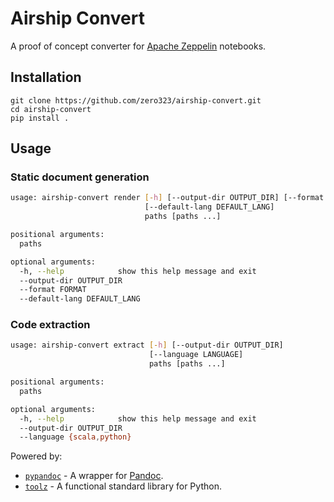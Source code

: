 # Airship Convert

A proof of concept converter for [Apache Zeppelin](https://zeppelin.incubator.apache.org/) notebooks.

## Installation

```
git clone https://github.com/zero323/airship-convert.git
cd airship-convert
pip install .
```

## Usage

### Static document generation

```bash
usage: airship-convert render [-h] [--output-dir OUTPUT_DIR] [--format FORMAT]
                              [--default-lang DEFAULT_LANG]
                              paths [paths ...]

positional arguments:
  paths

optional arguments:
  -h, --help            show this help message and exit
  --output-dir OUTPUT_DIR
  --format FORMAT
  --default-lang DEFAULT_LANG
```

### Code extraction

```bash
usage: airship-convert extract [-h] [--output-dir OUTPUT_DIR]
                               [--language LANGUAGE]
                               paths [paths ...]

positional arguments:
  paths

optional arguments:
  -h, --help            show this help message and exit
  --output-dir OUTPUT_DIR
  --language {scala,python}
```

Powered by:

- [`pypandoc`](https://github.com/bebraw/pypando) - A wrapper for [Pandoc](http://johnmacfarlane.net/pandoc/).
- [`toolz`](https://github.com/pytoolz/toolz) - A functional standard library for Python.
